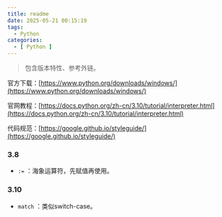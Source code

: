 ```yaml
---
title: readme
date: 2025-05-21 00:15:19
tags:
  - Python
categories:
  - [ Python ]
---
```


> 包含版本特性、参考外链。


官方下载：[https://www.python.org/downloads/windows/](https://www.python.org/downloads/windows/)

官网教程：[https://docs.python.org/zh-cn/3.10/tutorial/interpreter.html](https://docs.python.org/zh-cn/3.10/tutorial/interpreter.html)

代码规范：[https://google.github.io/styleguide/](https://google.github.io/styleguide/)


### 3.8

- `:=` ：海象运算符，先赋值再使用。


### 3.10

- `match` ：类似switch-case。